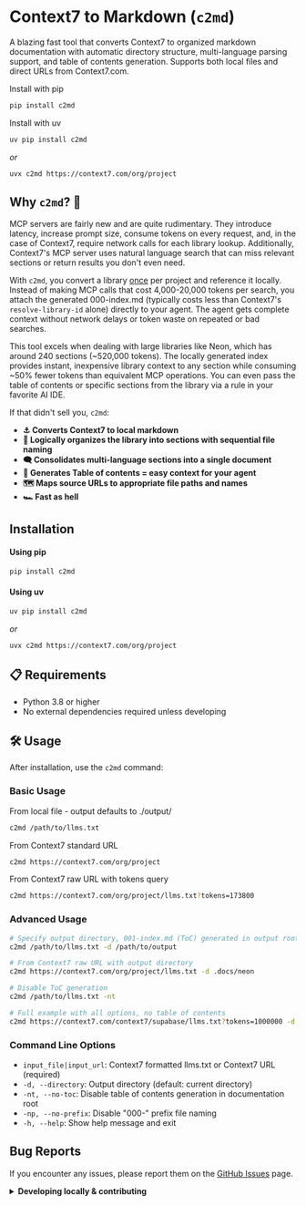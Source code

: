 # Context7 to Markdown (`c2md`)

A blazing fast tool that converts Context7 to organized markdown documentation with automatic directory structure, multi-language parsing support, and table of contents generation. Supports both local files and direct URLs from Context7.com.

Install with pip
```bash
pip install c2md
```
Install with uv
```bash
uv pip install c2md
```
*or*
```bash
uvx c2md https://context7.com/org/project
```

## Why `c2md`? 🤔

MCP servers are fairly new and are quite rudimentary. They introduce latency, increase prompt size, consume tokens on every request, and, in the case of Context7, require network calls for each library lookup. Additionally, Context7's MCP server uses natural language search that can miss relevant sections or return results you don't even need.

With `c2md`, you convert a library <ins>once</ins> per project and reference it locally. Instead of making MCP calls that cost 4,000-20,000 tokens per search, you attach the generated 000-index.md (typically costs less than Context7's `resolve-library-id` alone) directly to your agent. The agent gets complete context without network delays or token waste on repeated or bad searches.

This tool excels when dealing with large libraries like Neon, which has around 240 sections (~520,000 tokens). The locally generated index provides instant, inexpensive library context to any section while consuming ~50% fewer tokens than equivalent MCP operations. You can even pass the table of contents or specific sections from the library via a rule in your favorite AI IDE.

If that didn't sell you, `c2md`:

- **⚓ Converts Context7 to local markdown**
- **🧠 Logically organizes the library into sections with sequential file naming**
- **🗨️ Consolidates multi-language sections into a single document**
- **📜 Generates Table of contents = easy context for your agent**
- **🗺️ Maps source URLs to appropriate file paths and names** 
- **🏎️ Fast as hell**

## Installation

#### Using pip

```bash
pip install c2md
```

#### Using uv

```bash
uv pip install c2md
```
*or*
```bash
uvx c2md https://context7.com/org/project
```

## 📋 Requirements

- Python 3.8 or higher
- No external dependencies required unless developing

## 🛠️ Usage

After installation, use the `c2md` command:

### Basic Usage

From local file - output defaults to ./output/
```bash
c2md /path/to/llms.txt
```
From Context7 standard URL
```bash
c2md https://context7.com/org/project
```
From Context7 raw URL with tokens query
```bash
c2md https://context7.com/org/project/llms.txt?tokens=173800
```

### Advanced Usage

```bash
# Specify output directory, 001-index.md (ToC) generated in output root
c2md /path/to/llms.txt -d /path/to/output

# From Context7 raw URL with output directory
c2md https://context7.com/org/project/llms.txt -d .docs/neon

# Disable ToC generation
c2md /path/to/llms.txt -nt

# Full example with all options, no table of contents
c2md https://context7.com/context7/supabase/llms.txt?tokens=1000000 -d /path/to/output -nt 
```

### Command Line Options

- `input_file|input_url`: Context7 formatted llms.txt or Context7 URL (required)
- `-d, --directory`: Output directory (default: current directory)
- `-nt, --no-toc`: Disable table of contents generation in documentation root
- `-np, --no-prefix`: Disable "000-" prefix file naming
- `-h, --help`: Show help message and exit

## Bug Reports

If you encounter any issues, please report them on the [GitHub Issues](https://github.com/crisp-sh/context7-to-markdown/issues) page.

<details>
    <summary>
    <strong>Developing locally & contributing</strong>
    </summary>

### Contributing 🤝

Contributions are welcome! Please feel free to submit a PR if you would like to contribute or have an issue.

### Development Installation

```bash
# Clone the repository
git clone https://github.com/crisp-sh/context7-to-markdown.git
cd context7-to-markdown

# Install in development mode
pip install -e .
```

### Output Structure

The tool creates an organized directory structure:

```
output/
├── 001-index.md                    # Table of contents (if enabled)
├── domain1.com/
│   ├── section1/
│   │   ├── 001-page1.md
│   │   └── 002-page2.md
│   └── section2/
│       └── 001-page3.md
└── domain2.com/
    └── docs/
        └── 001-guide.md
```

### Context7 Format

The tool processes Context7 format files, which should contain entries with:
- **SOURCE**: URL or source identifier
- **CONTENT**: The actual content to be converted
- **TITLE**: Optional title for the content
- **LANGUAGE**: Denotes a multi-language document

### Architecture

The tool consists of several modular components:

- **Parser**: Processes Context7 format files
- **URL Mapper**: Maps source URLs to file paths
- **File Organizer**: Organizes content into directory structures
- **Markdown Writer**: Generates clean markdown files
- **Index Generator**: Creates table of contents

### Testing

Run the test suite using Hatch:

```bash
# Run tests
hatch run test

# Run tests with coverage
hatch run test-cov

# Run specific test file
hatch run test tests/test_specific.py
```

### Legacy Testing

```bash
# Install development dependencies
pip install -e ".[dev]"

# Run tests
python -m unittest discover tests

# Run tests with coverage
python -m unittest discover tests
```

### Releasing

This project uses automated versioned releases with [Hatch](https://hatch.pypa.io/) for version management.

#### Quick Release

```bash
# Create a patch release (0.1.0 → 0.1.1)
hatch run release patch

# Create a minor release (0.1.0 → 0.2.0)
hatch run release minor

# Create a major release (0.1.0 → 1.0.0)
hatch run release major
```

#### Development Setup

```bash
# Clone the repository
git clone https://github.com/crisp-sh/context7-to-markdown.git
cd context7-to-markdown

# Create a virtual environment
python -m venv venv
source venv/bin/activate  # On Windows: venv\Scripts\activate

# Install
pip install -e .
```

#### Running Tests

```bash
# Run all tests with Hatch
hatch run test

# Run specific test file
hatch run test tests/test_specific.py

# Run tests with coverage
hatch run test-cov
```
</details>
